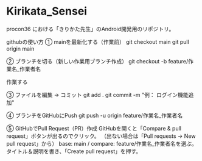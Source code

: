 # Kirikata_Sensei
procon36 における「きりかた先生」のAndroid開発用のリポジトリ。

githubの使い方
① mainを最新化する（作業前）
git checkout main
git pull origin main

② ブランチを切る（新しい作業用ブランチ作成）
git checkout -b feature/作業名_作業者名

作業する

③ ファイルを編集 → コミット
git add .
git commit -m "例： ログイン機能追加"

④ ブランチをGitHubにPush
git push -u origin feature/作業名_作業者名

⑤ GitHubでPull Request（PR）作成
GitHubを開くと「Compare & pull request」ボタンが出るのでクリック。
（出ない場合は「Pull requests → New pull request」から）
base: main / compare: feature/作業名_作業者名を選ぶ。
タイトル＆説明を書き、「Create pull request」を押す。
